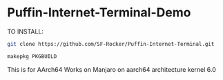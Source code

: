 # Puffin-Internet-Terminal-Demo

TO INSTALL:
``` bash
git clone https://github.com/SF-Rocker/Puffin-Internet-Terminal.git
```
``` bash
makepkg PKGBUILD
```
This is for AArch64
Works on Manjaro on aarch64 architecture
kernel 6.0

